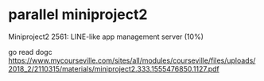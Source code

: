 # parallel miniproject2
Miniproject2 2561: LINE-like app management server (10%)

go read dogc
https://www.mycourseville.com/sites/all/modules/courseville/files/uploads/2018_2/2110315/materials/miniproject2.333.1555476850.1127.pdf
